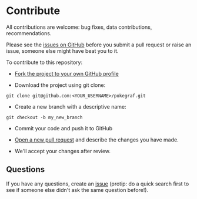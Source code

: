 # Contribute

All contributions are welcome: bug fixes, data contributions, recommendations.

Please see the [issues on GitHub](https://github.com/elementh/pokegraf/issues) before you submit a pull request or raise an issue, someone else might have beat you to it.

To contribute to this repository:

- [Fork the project to your own GitHub profile](https://help.github.com/articles/fork-a-repo/)

- Download the project using git clone:
```
git clone git@github.com:<YOUR_USERNAME>/pokegraf.git
```
- Create a new branch with a descriptive name:
```
git checkout -b my_new_branch
```
<!-- - Write some code, fix something, and add a test to prove that it works. **No pull request will be accepted without tests passing, or without new tests if new features are added.** -->

- Commit your code and push it to GitHub

- [Open a new pull request](https://help.github.com/articles/creating-a-pull-request/) and describe the changes you have made.

- We'll accept your changes after review.

## Questions

If you have any questions, create an [issue](issue) (protip: do a quick search first to see if someone else didn't ask the same question before!).
